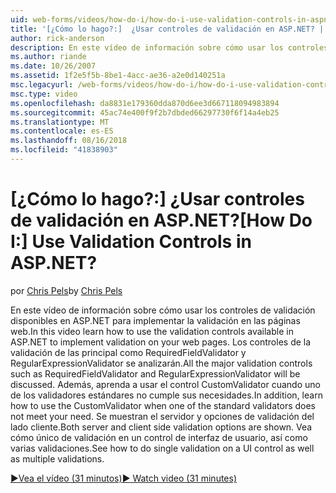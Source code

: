 ```yaml
---
uid: web-forms/videos/how-do-i/how-do-i-use-validation-controls-in-aspnet
title: '[¿Cómo lo hago?:]  ¿Usar controles de validación en ASP.NET? | Microsoft Docs'
author: rick-anderson
description: En este vídeo de información sobre cómo usar los controles de validación disponibles en ASP.NET para implementar la validación en las páginas web. Toda la validación principal controla como...
ms.author: riande
ms.date: 10/26/2007
ms.assetid: 1f2e5f5b-8be1-4acc-ae36-a2e0d140251a
msc.legacyurl: /web-forms/videos/how-do-i/how-do-i-use-validation-controls-in-aspnet
msc.type: video
ms.openlocfilehash: da8831e179360dda870d6ee3d667118094983894
ms.sourcegitcommit: 45ac74e400f9f2b7dbded66297730f6f14a4eb25
ms.translationtype: MT
ms.contentlocale: es-ES
ms.lasthandoff: 08/16/2018
ms.locfileid: "41838903"
---
```

<a name="how-do-i--use-validation-controls-in-aspnet"></a><span data-ttu-id="1fd72-105">[¿Cómo lo hago?:]  ¿Usar controles de validación en ASP.NET?</span><span class="sxs-lookup"><span data-stu-id="1fd72-105">[How Do I:]  Use Validation Controls in ASP.NET?</span></span>
====================
<span data-ttu-id="1fd72-106">por [Chris Pels](https://twitter.com/chrispels)</span><span class="sxs-lookup"><span data-stu-id="1fd72-106">by [Chris Pels](https://twitter.com/chrispels)</span></span>

<span data-ttu-id="1fd72-107">En este vídeo de información sobre cómo usar los controles de validación disponibles en ASP.NET para implementar la validación en las páginas web.</span><span class="sxs-lookup"><span data-stu-id="1fd72-107">In this video learn how to use the validation controls available in ASP.NET to implement validation on your web pages.</span></span> <span data-ttu-id="1fd72-108">Los controles de la validación de las principal como RequiredFieldValidator y RegularExpressionValidator se analizarán.</span><span class="sxs-lookup"><span data-stu-id="1fd72-108">All the major validation controls such as RequiredFieldValidator and RegularExpressionValidator will be discussed.</span></span> <span data-ttu-id="1fd72-109">Además, aprenda a usar el control CustomValidator cuando uno de los validadores estándares no cumple sus necesidades.</span><span class="sxs-lookup"><span data-stu-id="1fd72-109">In addition, learn how to use the CustomValidator when one of the standard validators does not meet your need.</span></span> <span data-ttu-id="1fd72-110">Se muestran el servidor y opciones de validación del lado cliente.</span><span class="sxs-lookup"><span data-stu-id="1fd72-110">Both server and client side validation options are shown.</span></span> <span data-ttu-id="1fd72-111">Vea cómo único de validación en un control de interfaz de usuario, así como varias validaciones.</span><span class="sxs-lookup"><span data-stu-id="1fd72-111">See how to do single validation on a UI control as well as multiple validations.</span></span>

[<span data-ttu-id="1fd72-112">&#9654;Vea el vídeo (31 minutos)</span><span class="sxs-lookup"><span data-stu-id="1fd72-112">&#9654; Watch video (31 minutes)</span></span>](https://channel9.msdn.com/Blogs/ASP-NET-Site-Videos/how-do-i-use-validation-controls-in-aspnet)
